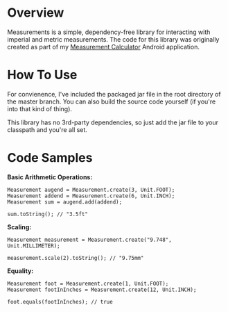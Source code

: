 Overview
========

Measurements is a simple, dependency-free library for interacting with imperial and metric measurements.  The code for this library was originally created as part of my [Measurement Calculator](https://play.google.com/store/apps/details?id=com.arahlf.mc) Android application.

How To Use
========
For convienence, I've included the packaged jar file in the root directory of the master branch.  You can also build the source code yourself (if you're into that kind of thing).

This library has no 3rd-party dependencies, so just add the jar file to your classpath and you're all set.


Code Samples
========



**Basic Arithmetic Operations:**

    Measurement augend = Measurement.create(3, Unit.FOOT);
    Measurement addend = Measurement.create(6, Unit.INCH);
    Measurement sum = augend.add(addend);
    
    sum.toString(); // "3.5ft"

**Scaling:**

    Measurement measurement = Measurement.create("9.748", Unit.MILLIMETER);
        
    measurement.scale(2).toString(); // "9.75mm"

**Equality:**

    Measurement foot = Measurement.create(1, Unit.FOOT);
    Measurement footInInches = Measurement.create(12, Unit.INCH);
    
    foot.equals(footInInches); // true
